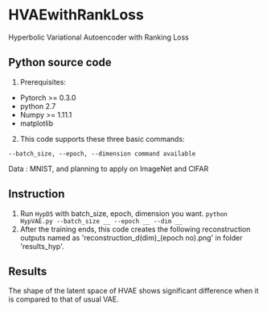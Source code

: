 # HVAEwithRankLoss
Hyperbolic Variational Autoencoder with Ranking Loss



## Python source code

1. Prerequisites:


  * Pytorch >= 0.3.0
  * python 2.7
  * Numpy >= 1.11.1
  * matplotlib

2. This code supports these three basic commands:
```
--batch_size, --epoch, --dimension command available
```
Data : MNIST, and planning to apply on ImageNet and CIFAR


## Instruction

1. Run `HypD5` with batch_size, epoch, dimension you want.
```python HypVAE.py --batch_size __ --epoch __ --dim __```
2. After the training ends, this code creates the following reconstruction outputs named as 'reconstruction_d(dim)_(epoch no).png' in folder 'results_hyp'.

## Results
The shape of the latent space of HVAE shows significant difference when it is compared to that of usual VAE.
